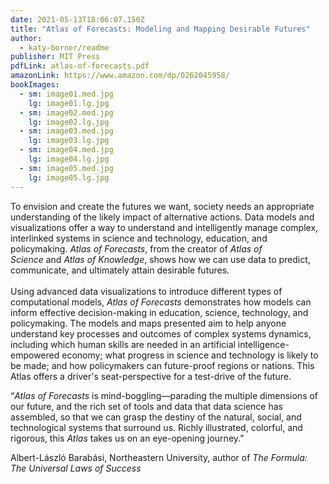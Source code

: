 ```yaml
---
date: 2021-05-13T18:06:07.150Z
title: "Atlas of Forecasts: Modeling and Mapping Desirable Futures"
author:
  - katy-borner/readme
publisher: MIT Press
pdfLink: atlas-of-forecasts.pdf
amazonLink: https://www.amazon.com/dp/0262045958/
bookImages:
  - sm: image01.med.jpg
    lg: image01.lg.jpg
  - sm: image02.med.jpg
    lg: image02.lg.jpg
  - sm: image03.med.jpg
    lg: image03.lg.jpg
  - sm: image04.med.jpg
    lg: image04.lg.jpg
  - sm: image05.med.jpg
    lg: image05.lg.jpg
---
```

To envision and create the futures we want, society needs an appropriate understanding of the likely impact of alternative actions. Data models and visualizations offer a way to understand and intelligently manage complex, interlinked systems in science and technology, education, and policymaking. *Atlas of Forecasts*, from the creator of *Atlas of Science* and *Atlas of Knowledge*, shows how we can use data to predict, communicate, and ultimately attain desirable futures.\
\
Using advanced data visualizations to introduce different types of computational models, *Atlas of Forecasts* demonstrates how models can inform effective decision-making in education, science, technology, and policymaking. The models and maps presented aim to help anyone understand key processes and outcomes of complex systems dynamics, including which human skills are needed in an artificial intelligence-empowered economy; what progress in science and technology is likely to be made; and how policymakers can future-proof regions or nations. This Atlas offers a driver's seat-perspective for a test-drive of the future.

“*Atlas of Forecasts* is mind-boggling—parading the multiple dimensions of our future, and the rich set of tools and data that data science has assembled, so that we can grasp the destiny of the natural, social, and technological systems that surround us. Richly illustrated, colorful, and rigorous, this *Atlas* takes us on an eye-opening journey.”  

Albert-László Barabási, Northeastern University, author of *The Formula: The Universal Laws of Success*